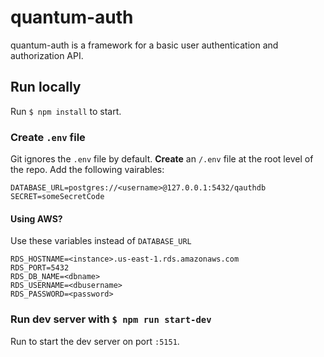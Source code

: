 # quantum-auth

quantum-auth is a framework for a basic user authentication and authorization API.

## Run locally

Run `$ npm install` to start.

### Create `.env` file

Git ignores the `.env` file by default. **Create** an `/.env` file at the root level of the repo. Add the following vairables:

```
DATABASE_URL=postgres://<username>@127.0.0.1:5432/qauthdb
SECRET=someSecretCode
```

#### Using AWS?

Use these variables instead of `DATABASE_URL`

```
RDS_HOSTNAME=<instance>.us-east-1.rds.amazonaws.com
RDS_PORT=5432
RDS_DB_NAME=<dbname>
RDS_USERNAME=<dbusername>
RDS_PASSWORD=<password>
```

### Run dev server with `$ npm run start-dev`

Run to start the dev server on port `:5151`.
